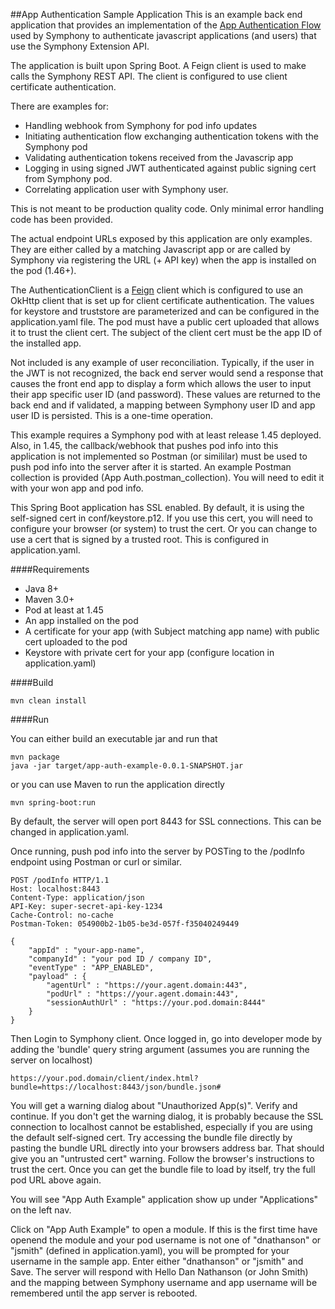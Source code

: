 ##App Authentication Sample Application
This is an example back end application that provides an implementation of the [App Authentication Flow](TBD) used by
Symphony to authenticate javascript applications (and users) that use the Symphony Extension API.

The application is built upon Spring Boot.  A Feign client is used to make calls the Symphony REST API.  The client
is configured to use client certificate authentication.

There are examples for:
* Handling webhook from Symphony for pod info updates 
* Initiating authentication flow exchanging authentication tokens with the Symphony pod
* Validating authentication tokens received from the Javascrip app
* Logging in using signed JWT authenticated against public signing cert from Symphony pod.
* Correlating application user with Symphony user.

This is not meant to be production quality code.  Only minimal error handling code has been provided.

The actual endpoint URLs exposed by this application are only examples. They are either called by a matching Javascript
app or are called by Symphony via registering the URL (+ API key) when the app is installed on the pod (1.46+).

The AuthenticationClient is a [Feign](https://github.com/OpenFeign/feign) client which is configured to use an
OkHttp client that is set up for client certificate authentication.  The values for keystore and truststore are 
parameterized and can be configured in the application.yaml file.  The pod must have a public cert uploaded that allows
it to trust the client cert. The subject of the client cert must be the app ID of the installed app.

Not included is any example of user reconciliation.  Typically, if the user in the JWT is not recognized, the back
end server would send a response that causes the front end app to display a form which allows the user to input
their app specific user ID (and password).  These values are returned to the back end and if validated, a mapping
between Symphony user ID and app user ID is persisted.  This is a one-time operation.

This example requires a Symphony pod with at least release 1.45 deployed.  Also, in 1.45, the callback/webhook that
pushes pod info into this application is not implemented so Postman (or simililar) must be used to push pod info into
the server after it is started.  An example Postman collection is provided (App Auth.postman_collection).  You will 
need to edit it with your won app and pod info.

This Spring Boot application has SSL enabled.  By default, it is using the self-signed cert in conf/keystore.p12. 
If you use this cert, you will need to configure your browser (or system) to trust the cert.  Or you
can change to use a cert that is signed by a trusted root.  This is configured in application.yaml.


####Requirements
* Java 8+
* Maven 3.0+
* Pod at least at 1.45
* An app installed on the pod
* A certificate for your app (with Subject matching app name) with public cert uploaded to the pod
* Keystore with private cert for your app (configure location in application.yaml)

####Build

```
mvn clean install
```

####Run

You can either build an executable jar and run that
```
mvn package
java -jar target/app-auth-example-0.0.1-SNAPSHOT.jar
```
or you can use Maven to run the application directly
```
mvn spring-boot:run
```

By default, the server will open port 8443 for SSL connections.  This can be changed in application.yaml.

Once running, push pod info into the server by POSTing to the /podInfo endpoint using Postman or curl or similar.

```
POST /podInfo HTTP/1.1
Host: localhost:8443
Content-Type: application/json
API-Key: super-secret-api-key-1234
Cache-Control: no-cache
Postman-Token: 054900b2-1b05-be3d-057f-f35040249449

{
	"appId" : "your-app-name",
	"companyId" : "your pod ID / company ID",
	"eventType" : "APP_ENABLED",
	"payload" : {
		"agentUrl" : "https://your.agent.domain:443",
		"podUrl" : "https://your.agent.domain:443",
		"sessionAuthUrl" : "https://your.pod.domain:8444"
	}
}
```

Then Login to Symphony client.  Once logged in, go into developer mode by adding the 'bundle' query string argument 
(assumes you are running the server on localhost)

```
https://your.pod.domain/client/index.html?bundle=https://localhost:8443/json/bundle.json#
```

You will get a warning dialog about "Unauthorized App(s)". Verify and continue.  If you don't get the warning
dialog, it is probably because the SSL connection to localhost cannot be established, especially if you are 
using the default self-signed cert.  Try accessing the bundle file directly by pasting the bundle
URL directly into your browsers address bar.  That should give you an "untrusted cert" warning.  Follow the 
browser's instructions to trust the cert.  Once you can get the bundle file to load by itself, try the
full pod URL above again.

You will see "App Auth Example" application show up under "Applications" on the left nav.

Click on "App Auth Example" to open a module.  If this is the first time have openend the module and
your pod username is not one of "dnathanson" or "jsmith" (defined in application.yaml), you will be prompted
for your username in the sample app.  Enter either "dnathanson" or "jsmith" and Save.  The server will
respond with Hello Dan Nathanson (or John Smith) and the mapping between Symphony username
and app username will be remembered until the app server is rebooted.
